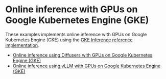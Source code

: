 # Online inference with GPUs on Google Kubernetes Engine (GKE)

These examples implements online inference with GPUs on Google Kubernetes Engine
(GKE) using the
[GKE Inference reference implementation](/platforms/gke/base/use-cases/inference-ref-arch/terraform/README.md).

- [Online inference using Diffusers with GPUs on Google Kubernetes Engine (GKE)](/platforms/gke/base/use-cases/inference-ref-arch/examples/online-inference-gpu/diffusers-with-hf-model.md)
- [Online inference using vLLM with GPUs on Google Kubernetes Engine (GKE)](/platforms/gke/base/use-cases/inference-ref-arch/examples/online-inference-gpu/vllm-with-hf-model.md)
